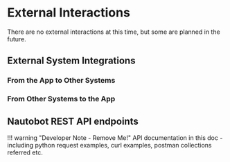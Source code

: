 # External Interactions

There are no external interactions at this time, but some are planned in the future.

## External System Integrations

### From the App to Other Systems

### From Other Systems to the App

## Nautobot REST API endpoints

!!! warning "Developer Note - Remove Me!"
    API documentation in this doc - including python request examples, curl examples, postman collections referred etc.
